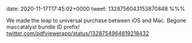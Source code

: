 date: 2020-11-17T17:45:02+0000
tweet: 1328756043153870848
%%%

We made the leap to universal purchase between iOS and Mac. Begone maccatalyst bundle ID prefix! [twitter.com/pdfviewerapp/status/1328754964819218432](https://twitter.com/pdfviewerapp/status/1328754964819218432)
